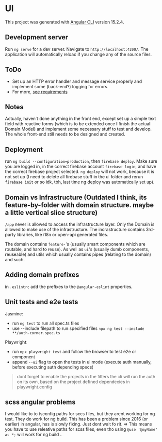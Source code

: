 # UI

This project was generated with [Angular CLI](https://github.com/angular/angular-cli) version 15.2.4.

## Development server

Run `ng serve` for a dev server. Navigate to `http://localhost:4200/`. The application will automatically reload if you change any of the source files.

## ToDo

- Set up an HTTP error handler and message service properly and implement some (back-end?) logging for errors.
- For more, [see requirements](../README.md#requirements)

## Notes

Actually, haven't done anything in the front end, except set up a simple text field with reactive forms (which is to be extended once I finish the actual Domain Model) and implement some necessary stuff to test and develop. The whole front-end still needs to be designed and created.

## Deployment

run `ng build --configuration=production`, then `firebase deploy`. Make sure you are logged in, in the correct firebase account `firebase login`, and have the correct firebase project selected. `ng deploy` will not work, because it is not set up (I need to delete all firebase stuff in the ui folder and rerun `firebase init` or so idk, tbh, last time ng deploy was automatically set up).

## Domain vs Infrastructure (Outdated I think, its feature-by-folder with domain structure. maybe a little vertical slice structure)

`/app` never is allowed to access the infrastructure layer. Only the Domain is allowed to make use of the infrastructure.
The incrastructure contains 3rd-party libraries, like i18n or open-api generated files.

The domain contains `feature-`'s (usually smart components which are routable, and hard to reuse).
As well as `ui`'s (usually dumb components, reuseable) and utils which usually contains pipes (relating to the domain) and such.

## Adding domain prefixes

in `.eslintrc` add the prefixes to the `@angular-eslint` properties.

## Unit tests and e2e tests

Jasmine:

- run `ng test` to run all spec.ts files
- use --include filepath to run specified files `npx ng test --include **/auth-corner.spec.ts`

Playwright:

- run `npx playwright test` and follow the browser to test e2e or component
- append `--ui` flag to open the tests in ui mode (execute auth manually, before executing auth depending specs)

> dont forget to enable the projects in the filters
> the cli will run the auth on its own, based on the project defined dependecies in playwright.config

## scss angular problems

I would like to to tsconfig paths for sccs files, but they arent working for ng test. They do work for ng build.
This has been a problem since 2016 (or earlier) in angular, has is slowly fixing. Just dont wait fo rit.
=> This means you have to use releative paths for scss files, even tho using `@use '@myName' as *;` will work for ng build ..
